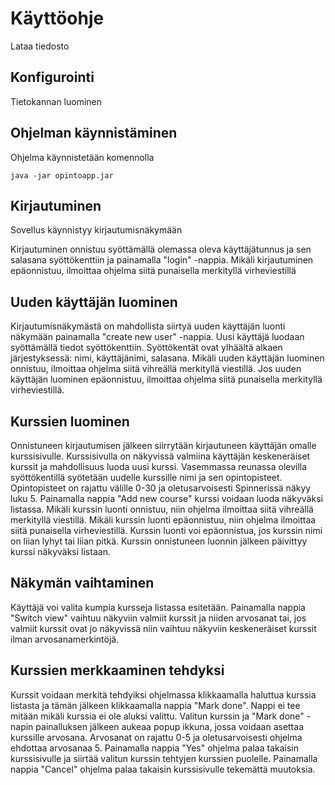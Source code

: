 # Käyttöohje

Lataa tiedosto

## Konfigurointi

Tietokannan luominen

## Ohjelman käynnistäminen

Ohjelma käynnistetään komennolla

```
java -jar opintoapp.jar
```

## Kirjautuminen

Sovellus käynnistyy kirjautumisnäkymään

Kirjautuminen onnistuu syöttämällä olemassa oleva käyttäjätunnus ja sen salasana syöttökenttiin ja painamalla "login" -nappia.
Mikäli kirjautuminen epäonnistuu, ilmoittaa ohjelma siitä punaisella merkityllä virheviestillä

## Uuden käyttäjän luominen

Kirjautumisnäkymästä on mahdollista siirtyä uuden käyttäjän luonti näkymään painamalla "create new user" -nappia. 
Uusi käyttäjä luodaan syöttämällä tiedot syöttökenttiin. Syöttökentät ovat ylhäältä alkaen järjestyksessä: nimi, käyttäjänimi, salasana.
Mikäli uuden käyttäjän luominen onnistuu, ilmoittaa ohjelma siitä vihreällä merkityllä viestillä. Jos uuden käyttäjän luominen epäonnistuu, ilmoittaa ohjelma siitä punaisella merkityllä virheviestillä.

## Kurssien luominen

Onnistuneen kirjautumisen jälkeen siirrytään kirjautuneen käyttäjän omalle kurssisivulle. Kurssisivulla on näkyvissä valmiina käyttäjän keskeneräiset kurssit ja mahdollisuus luoda uusi kurssi.
Vasemmassa reunassa olevilla syöttökentillä syötetään uudelle kurssille nimi ja sen opintopisteet. Opintopisteet on rajattu välille 0-30 ja oletusarvoisesti Spinnerissä näkyy luku 5. Painamalla nappia "Add new course" kurssi voidaan luoda näkyväksi listassa. Mikäli kurssin luonti onnistuu, niin ohjelma ilmoittaa siitä vihreällä merkityllä viestillä. Mikäli kurssin luonti epäonnistuu, niin ohjelma ilmoittaa siitä punaisella virheviestillä. Kurssin luonti voi epäonnistua, jos kurssin nimi on liian lyhyt tai liian pitkä. 
Kurssin onnistuneen luonnin jälkeen päivittyy kurssi näkyväksi listaan.

## Näkymän vaihtaminen

Käyttäjä voi valita kumpia kursseja listassa esitetään. Painamalla nappia "Switch view" vaihtuu näkyviin valmiit kurssit ja niiden arvosanat tai, jos valmiit kurssit ovat jo näkyvissä niin vaihtuu näkyviin keskeneräiset kurssit ilman arvosanamerkintöjä.

## Kurssien merkkaaminen tehdyksi

Kurssit voidaan merkitä tehdyiksi ohjelmassa klikkaamalla haluttua kurssia listasta ja tämän jälkeen klikkaamalla nappia "Mark done". Nappi ei tee mitään mikäli kurssia ei ole aluksi valittu. Valitun kurssin ja "Mark done" -napin painalluksen jälkeen aukeaa popup ikkuna, jossa voidaan asettaa kurssille arvosana. Arvosanat on rajattu 0-5 ja oletusarvoisesti ohjelma ehdottaa arvosanaa 5. 
Painamalla nappia "Yes" ohjelma palaa takaisin kurssisivulle ja siirtää valitun kurssin tehtyjen kurssien puolelle. Painamalla nappia "Cancel" ohjelma palaa takaisin kurssisivulle tekemättä muutoksia.


